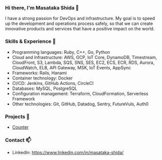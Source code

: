 ### Hi there, I'm Masataka Shida 👋

I have a strong passion for DevOps and infrastructure. My goal is to speed up the development and operations process safely, so that we can create innovative products and services that have a positive impact on the world.

### Skills & Experience 🚀

- Programming languages: Ruby, C++, Go, Python
- Cloud and Infrastructure: AWS, GCP, IoT Core, DynamoDB, Timestream, CloudFront, S3, Lambda, SQS, SNS, SES, EC2, ECS, ECR, RDS, Aurora, CloudWatch, ELB, API Gateway, MSK, IoT Events, AppSync
- Frameworks: Rails, Hanami
- Container technology: Docker
- CI/CD: Jenkins, GitHub Actions, CircleCI
- Databases: MySQL, PostgreSQL
- Configuration management: Terraform, CloudFormation, Serverless Framework
- Other technologies: Git, GitHub, Datadog, Sentry, FutureVuls, Auth0

### Projects 💼

- [Counter](https://github.com/masatakashida/counter)

### Contact 📫

- LinkedIn: https://www.linkedin.com/in/masataka-shida/

<!--
**masatakashida/masatakashida** is a ✨ _special_ ✨ repository because its `README.md` (this file) appears on your GitHub profile.

Here are some ideas to get you started:

- 🔭 I’m currently working on ...
- 🌱 I’m currently learning ...
- 👯 I’m looking to collaborate on ...
- 🤔 I’m looking for help with ...
- 💬 Ask me about ...
- 📫 How to reach me: ...
- 😄 Pronouns: ...
- ⚡ Fun fact: ...
-->
